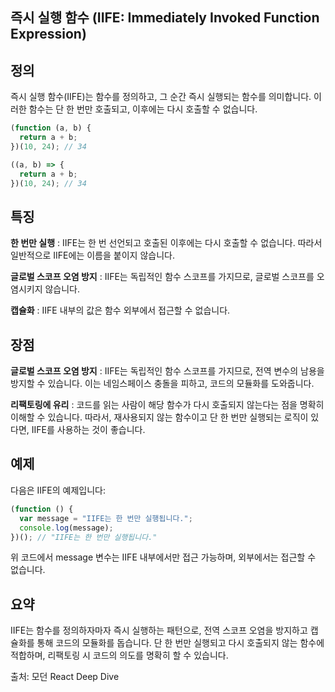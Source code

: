 ## 즉시 실행 함수 (IIFE: Immediately Invoked Function Expression)

## 정의

즉시 실행 함수(IIFE)는 함수를 정의하고, 그 순간 즉시 실행되는 함수를 의미합니다. 이러한 함수는 단 한 번만 호출되고, 이후에는 다시 호출할 수 없습니다.

```jsx
(function (a, b) {
  return a + b;
})(10, 24); // 34

((a, b) => {
  return a + b;
})(10, 24); // 34
```

## 특징

**한 번만 실행** : IIFE는 한 번 선언되고 호출된 이후에는 다시 호출할 수 없습니다. 따라서 일반적으로 IIFE에는 이름을 붙이지 않습니다.

**글로벌 스코프 오염 방지** : IIFE는 독립적인 함수 스코프를 가지므로, 글로벌 스코프를 오염시키지 않습니다.

**캡슐화** : IIFE 내부의 값은 함수 외부에서 접근할 수 없습니다.

## 장점

**글로벌 스코프 오염 방지** : IIFE는 독립적인 함수 스코프를 가지므로, 전역 변수의 남용을 방지할 수 있습니다. 이는 네임스페이스 충돌을 피하고, 코드의 모듈화를 도와줍니다.

**리팩토링에 유리** : 코드를 읽는 사람이 해당 함수가 다시 호출되지 않는다는 점을 명확히 이해할 수 있습니다. 따라서, 재사용되지 않는 함수이고 단 한 번만 실행되는 로직이 있다면, IIFE를 사용하는 것이 좋습니다.

## 예제

다음은 IIFE의 예제입니다:

```jsx
(function () {
  var message = "IIFE는 한 번만 실행됩니다.";
  console.log(message);
})(); // "IIFE는 한 번만 실행됩니다."
```

위 코드에서 message 변수는 IIFE 내부에서만 접근 가능하며, 외부에서는 접근할 수 없습니다.

## 요약

IIFE는 함수를 정의하자마자 즉시 실행하는 패턴으로, 전역 스코프 오염을 방지하고 캡슐화를 통해 코드의 모듈화를 돕습니다. 단 한 번만 실행되고 다시 호출되지 않는 함수에 적합하며, 리팩토링 시 코드의 의도를 명확히 할 수 있습니다.

출처: 모던 React Deep Dive
